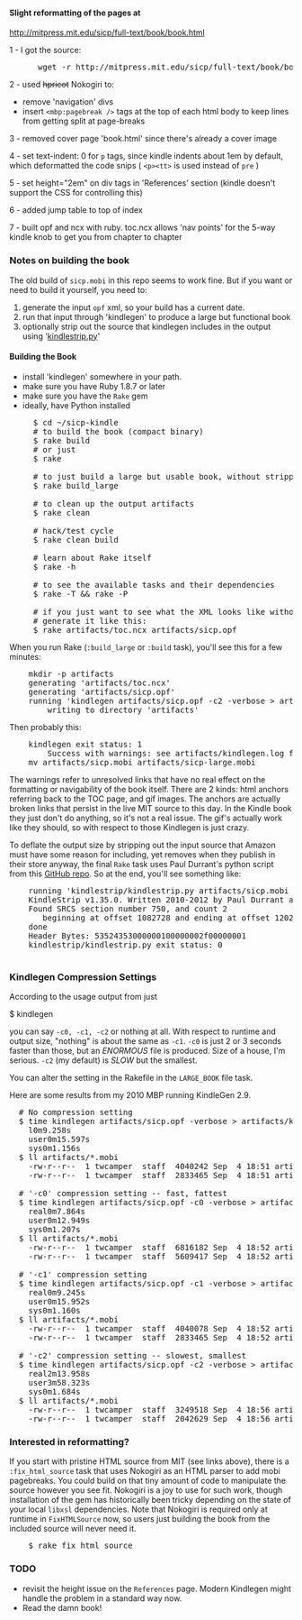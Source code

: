 #### Slight reformatting of the pages at

http://mitpress.mit.edu/sicp/full-text/book/book.html

1 - I got the source:

<pre>
      wget -r http://mitpress.mit.edu/sicp/full-text/book/book.html
</pre>

2 - used ~~hpricot~~ Nokogiri to:

* remove 'navigation' divs
* insert <code>&lt;mbp:pagebreak /&gt;</code> tags at the top of each html body to keep lines from getting split at page-breaks

3 - removed cover page 'book.html' since there's already a cover image

4 - set text-indent: 0 for <code>p</code> tags, since kindle indents about 1em by default, which deformatted the code snips ( <code>&lt;p&gt;&lt;tt&gt;</code> is used instead of <code>pre</code> )

5 - set height="2em" on div tags in 'References' section (kindle doesn't support the CSS for controlling this)

6 - added jump table to top of index

7 - built opf and ncx with ruby.  toc.ncx allows 'nav points' for the 5-way kindle knob to get you from chapter to chapter

### Notes on building the book

The old build of <code>sicp.mobi</code> in this repo seems to work fine.  But if you want or need to build it yourself, you need to:

1. generate the input <code>opf</code> xml, so your build has a current date.
2. run that input through 'kindlegen' to produce a large but functional book
3. optionally strip out the source that kindlegen includes in the output using '[kindlestrip.py](https://github.com/jefftriplett/kindlestrip)'

#### Building the Book

* install 'kindlegen' somewhere in your path.
* make sure you have Ruby 1.8.7 or later
* make sure you have the <code>Rake</code> gem
* ideally, have Python installed

<pre>
     $ cd ~/sicp-kindle
     # to build the book (compact binary)
     $ rake build
     # or just
     $ rake

     # to just build a large but usable book, without stripping (no Python needed)
     $ rake build_large

     # to clean up the output artifacts
     $ rake clean

     # hack/test cycle
     $ rake clean build

     # learn about Rake itself
     $ rake -h

     # to see the available tasks and their dependencies
     $ rake -T && rake -P

     # if you just want to see what the XML looks like without building,
     # generate it like this:
     $ rake artifacts/toc.ncx artifacts/sicp.opf
</pre>

When you run Rake (<code>:build_large</code> or <code>:build</code> task), you'll see this for a few minutes:

<pre>
    mkdir -p artifacts
    generating 'artifacts/toc.ncx'
    generating 'artifacts/sicp.opf'
    running 'kindlegen artifacts/sicp.opf -c2 -verbose > artifacts/kindlegen.log'
        writing to directory 'artifacts'
</pre>

Then probably this:

<pre>
    kindlegen exit status: 1
        Success with warnings: see artifacts/kindlegen.log for information
    mv artifacts/sicp.mobi artifacts/sicp-large.mobi
</pre>

The warnings refer to unresolved links that have no real effect on the formatting or navigability of the book itself.  There are 2 kinds: html anchors referring back to the TOC page, and gif images.  The anchors are actually broken links that persist in the live MIT source to this day. In the Kindle book they just don't do anything, so it's not a real issue.  The gif's actually work like they should, so with respect to those Kindlegen is just crazy.

To deflate the output size by stripping out the input source that Amazon must have some reason for including, yet removes when they publish in their store anyway, the final <code>Rake</code> task uses Paul Durrant's python script from this [GitHub repo](https://github.com/jefftriplett/kindlestrip).  So at the end, you'll see something like:


<pre>
    running 'kindlestrip/kindlestrip.py artifacts/sicp.mobi artifacts/sicp-stripped.mobi'
    KindleStrip v1.35.0. Written 2010-2012 by Paul Durrant and Kevin Hendricks.
    Found SRCS section number 750, and count 2
       beginning at offset 1082728 and ending at offset 1202268
    done
    Header Bytes: 53524353000000100000002f00000001
    kindlestrip/kindlestrip.py exit status: 0

</pre>

### Kindlegen Compression Settings

According to the usage output from just

  $ kindlegen

you can say <code>-c0, -c1, -c2</code> or nothing at all.  With respect to runtime and output size, "nothing" is about the same as <code>-c1</code>. <code>-c0</code> is just 2 or 3 seconds faster than those, but an <em>ENORMOUS</em> file is produced.  Size of a house, I'm serious.  <code>-c2</code> (my default) is <em>SLOW</em> but the smallest.

You can alter the setting in the Rakefile in the <code>LARGE_BOOK</code> file task.

Here are some results from my 2010 MBP running KindleGen 2.9.

<pre>
  # No compression setting 
  $ time kindlegen artifacts/sicp.opf -verbose > artifacts/kindlegen.log
    l0m9.258s
    user0m15.597s
    sys0m1.156s
  $ ll artifacts/*.mobi
    -rw-r--r--  1 twcamper  staff  4040242 Sep  4 18:51 artifacts/sicp-large.mobi
    -rw-r--r--  1 twcamper  staff  2833465 Sep  4 18:51 artifacts/sicp.mobi

  # '-c0' compression setting -- fast, fattest
  $ time kindlegen artifacts/sicp.opf -c0 -verbose > artifacts/kindlegen.log
    real0m7.864s
    user0m12.949s
    sys0m1.207s
  $ ll artifacts/*.mobi
    -rw-r--r--  1 twcamper  staff  6816182 Sep  4 18:52 artifacts/sicp-large.mobi
    -rw-r--r--  1 twcamper  staff  5609417 Sep  4 18:52 artifacts/sicp.mobi

  # '-c1' compression setting 
  $ time kindlegen artifacts/sicp.opf -c1 -verbose > artifacts/kindlegen.log
    real0m9.245s
    user0m15.952s
    sys0m1.160s
  $ ll artifacts/*.mobi
    -rw-r--r--  1 twcamper  staff  4040078 Sep  4 18:52 artifacts/sicp-large.mobi
    -rw-r--r--  1 twcamper  staff  2833465 Sep  4 18:52 artifacts/sicp.mobi

  # '-c2' compression setting -- slowest, smallest
  $ time kindlegen artifacts/sicp.opf -c2 -verbose > artifacts/kindlegen.log
    real2m13.958s
    user3m58.323s
    sys0m1.684s
  $ ll artifacts/*.mobi
    -rw-r--r--  1 twcamper  staff  3249518 Sep  4 18:56 artifacts/sicp-large.mobi
    -rw-r--r--  1 twcamper  staff  2042629 Sep  4 18:56 artifacts/sicp.mobi
</pre>

### Interested in reformatting?

If you start with pristine HTML source from MIT (see links above), there is a <code>:fix_html_source</code> task that uses Nokogiri as an HTML parser to add mobi pagebreaks.
You could build on that tiny amount of code to manipulate the source however you see fit.  Nokogiri is a joy to use for such work, though installation of the gem has historically been tricky depending on the state of your local <code>libxsl</code> dependencies.
Note that Nokogiri is required only at runtime in <code>FixHTMLSource</code> now, so users just building the book from the included source will never need it.

<pre>
    $ rake fix_html_source
</pre>

### TODO

* revisit the height issue on the <code>References</code> page.  Modern Kindlegen might handle the problem in a standard way now.
* Read the damn book!

